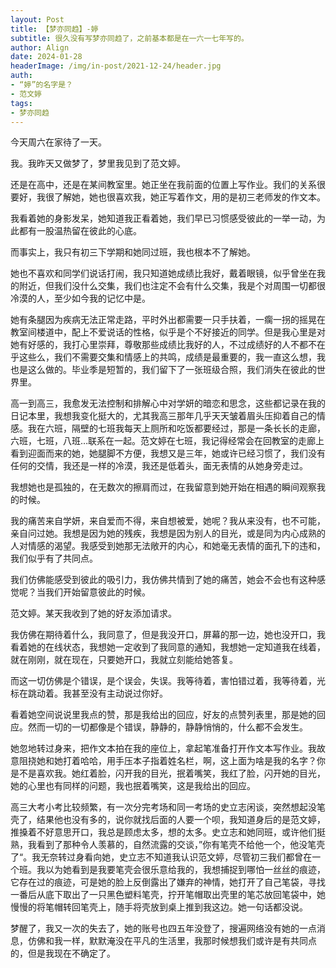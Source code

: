 ```yaml
---
layout: Post
title: 【梦亦同趋】-婷
subtitle: 很久没有写梦亦同趋了，之前基本都是在一六一七年写的。
author: Align
date: 2024-01-28
headerImage: /img/in-post/2021-12-24/header.jpg
auth:
- “婷”的名字是？
- 范文婷
tags:
- 梦亦同趋
---
```

今天周六在家待了一天。

我。我昨天又做梦了，梦里我见到了范文婷。

还是在高中，还是在某间教室里。她正坐在我前面的位置上写作业。我们的关系很要好，我很了解她，她也很喜欢我，她正写着作文，用的是初三老师发的作文本。

我看着她的身影发呆，她知道我正看着她，我们早已习惯感受彼此的一举一动，为此都有一股温热留在彼此的心底。

而事实上，我只有初三下学期和她同过班，我也根本不了解她。

她也不喜欢和同学们说话打闹，我只知道她成绩比我好，戴着眼镜，似乎曾坐在我的附近，但我们没什么交集，我们也注定不会有什么交集，我是个对周围一切都很冷漠的人，至少如今我的记忆中是。

她有条腿因为疾病无法正常走路，平时外出都需要一只手扶着，一瘸一拐的摇晃在教室间楼道中，配上不爱说话的性格，似乎是个不好接近的同学。但是我心里是对她有好感的，我打心里崇拜，尊敬那些成绩比我好的人，不过成绩好的人不都不在乎这些么，我们不需要交集和情感上的共鸣，成绩是最重要的，我一直这么想，我也是这么做的。毕业季是短暂的，我们留下了一张班级合照，我们消失在彼此的世界里。

高一到高三，我愈发无法控制和排解心中对学妍的暗恋和思念，这些都记录在我的日记本里，我想我变化挺大的，尤其我高三那年几乎天天皱着眉头压抑着自己的情感。我在六班，隔壁的七班我每天上厕所和吃饭都要经过，那是一条长长的走廊，六班，七班，八班…联系在一起。范文婷在七班，我记得经常会在回教室的走廊上看到迎面而来的她，她腿脚不方便，我想又是三年，她或许已经习惯了，我们没有任何的交情，我还是一样的冷漠，我还是低着头，面无表情的从她身旁走过。

我想她也是孤独的，在无数次的擦肩而过，在我留意到她开始在相遇的瞬间观察我的时候。

我的痛苦来自学妍，来自爱而不得，来自想被爱，她呢？我从来没有，也不可能，亲自问过她。我想是因为她的残疾，我想是因为别人的目光，或是同为内心成熟的人对情感的渴望。我感受到她那无法敞开的内心，和她毫无表情的面孔下的违和，我们似乎有了共同点。

我们仿佛能感受到彼此的吸引力，我仿佛共情到了她的痛苦，她会不会也有这种感觉呢？当我们开始留意彼此的时候。

范文婷。某天我收到了她的好友添加请求。

我仿佛在期待着什么，我同意了，但是我没开口，屏幕的那一边，她也没开口，我看着她的在线状态，我想她一定收到了我同意的通知，我想她一定知道我在线着，就在刚刚，就在现在，只要她开口，我就立刻能给她答复。

而这一切仿佛是个错误，是个误会，失误。我等待着，害怕错过着，我等待着，光标在跳动着。我甚至没有主动说过你好。

看着她空间说说里我点的赞，那是我给出的回应，好友的点赞列表里，那是她的回应。然而一切的一切都像是个错误，静静的，静静悄悄的，什么都不会发生。

她忽地转过身来，把作文本拍在我的座位上，拿起笔准备打开作文本写作业。我故意阻挠她和她打着哈哈，用手压本子指着姓名栏，啊，这上面为啥是我的名字？你是不是喜欢我。她红着脸，闪开我的目光，抿着嘴笑，我红了脸，闪开她的目光，她的心里也有同样的问题，我也抿着嘴笑，这是我给出的回应。

高三大考小考比较频繁，有一次分完考场和同一考场的史立志闲谈，突然想起没笔壳了，结果他也没有多的，说你就找后面的人要一个呗，我知道身后的是范文婷，推搡着不好意思开口，我总是顾虑太多，想的太多。史立志和她同班，或许他们挺熟，我看到了那种令人羡慕的，自然流露的交谈，”你有笔壳不给他一个，他没笔壳了“。我无奈转过身看向她，史立志不知道我认识范文婷，尽管初三我们都曾在一个班。我以为她看到是我要笔壳会很乐意给我的，我想捕捉到哪怕一丝丝的痕迹，它存在过的痕迹，可是她的脸上反倒露出了嫌弃的神情，她打开了自己笔袋，寻找一番后从底下取出了一只黑色塑料笔壳，拧开笔帽取出壳里的笔芯放回笔袋中，她慢慢的将笔帽转回笔壳上，随手将壳放到桌上推到我这边。她一句话都没说。

梦醒了，我又一次的失去了，她的账号也四五年没登了，搜遍网络没有她的一点消息，仿佛和我一样，默默淹没在平凡的生活里，我那时候想我们或许是有共同点的，但是我现在不确定了。

